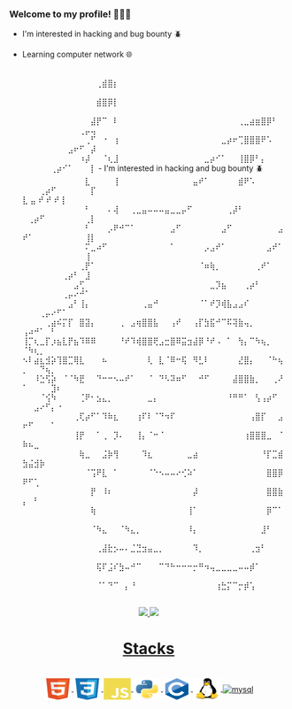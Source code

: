  <!-- Introdução--> 


### Welcome to my profile! 🍪🇧🇷 
- I'm interested in hacking and bug bounty 🪲
- Learning computer network 🌐
⠀⠀⠀⠀⠀⠀⠀⠀⠀⠀⠀⠀⠀⠀⠀⠀⠀⠀⠀⠀⠀⠀⠀⠀⠀⠀⠀⠀⠀⠀⠀⠀⠀⠀⠀⠀⠀⠀⠀⠀⠀⠀⠀⠀⠀⠀⠀⠀
⠀⠀⠀⠀⠀⠀⠀⠀⠀⠀⠀⠀⠀⢀⣾⣿⡆⠀⠀⠀⠀⠀⠀⠀⠀⠀⠀⠀⠀⠀⠀⠀⠀⠀⠀⠀⠀⠀⠀⠀⠀⠀⠀⠀⠀⠀⠀⠀⠀⠀⠀⠀⠀⠀⠀⠀⠀⠀⠀
⠀⠀⠀⠀⠀⠀⠀⠀⠀⠀⠀⠀⠀⣾⣿⡿⡇⠀⠀⠀⠀⠀⠀⠀⠀⠀⠀⠀⠀⠀⠀⠀⠀⠀⠀⠀⠀⠀⠀⠀⠀⠀⠀⠀⠀⠀⠀⠀⠀⠀⠀⠀⠀⠀⠀⠀⠀⠀⠀
⠀⠀⠀⠀⠀⠀⠀⠀⠀⠀⠀⠀⣼⡟⠉⠀⠇⠀⠀⠀⠀⠀⠀⠀⠀⠀⠀⠀⠀⠀⠀⠀⠀⠀⠀⠀⠀⠀⢀⣀⣴⣶⣿⡿⠃⠀⠀⠀⠀⠀⠀⠀⠀⠀⠀⠀⢀⡤⢤
⠀⠀⠀⠀⠀⠀⠀⠀⠀⠀⠀⢀⠋⠀⠐⠀⢰⠀⠀⠀⠀⠀⠀⠀⠀⠀⠀⠀⠀⠀⠀⠀⠀⠀⠀⣀⡴⠖⢉⣿⣿⣿⠟⠡⠀⠀⠀⠀⠀⠀⠀⠀⠀⠀⣠⠖⠋⠀⡼
⠀⠀⠀⠀⠀⠀⠀⠀⠀⠀⠰⡼⠀⠀⠈⢆⣸⠀⠀⠀⠀⠀⠀⠀⠀⠀⠀⠀⠀⠀⠀⠀⣀⡴⠊⠁⠀⠀⢸⣿⡿⠃⡄⠀⠀⠀⠀⠀⠀⠀⠀⢀⡴⠊⠁⠀⠀⠀⡇       - I'm interested in hacking and bug bounty 🪲
⠀⠀⠀⠀⠀⠀⠀⠀⠀⠀⠀⣇⠀⠀⠀⠀⢸⠀⠀⠀⠀⠀⠀⠀⠀⠀⠀⠀⠀⠀⣤⠞⠁⠀⠀⠀⠀⠀⣾⠟⠡⠀⠀⠀⠀⠀⠀⠀⠀⢀⡴⠋⠀⠀⠀⠀⠀⠀⡏                      
             ⣇      ⣤               ⠞         ⠞            ⠞          ⡇ 
⠀⠀⠀⠀⠀⠀⠀⠀⠀⠀⠀⠃⠀⠀⠀⠄⢼⠀⠀⢀⣀⣤⠤⠤⠤⣤⣀⣀⡤⠋⠀⠀⠀⠀⠀⠀⢀⡼⠃⠀⠀⠀⠀⠀⠀⠀⠀⢀⡴⠋⠀⠀⠀⠀⠀⠀⠀⢀⡇
⠀⠀⠀⠀⠀⠀⠀⠀⠀⠀⠀⠃⠀⠀⠀⡠⠟⠚⠉⠁⠀⠀⠀⠀⠀⠀⣠⠋⠀⠀⠀⠀⠀⠀⠀⣠⠋⠀⠀⠀⠀⠀⠀⠀⠀⣠⠞⠁⠀⠀⠀⠀⠀⠀⠀⠀⠀⢸⡇
⠀⠀⠀⠀⠀⠀⠀⠀⠀⠀⠀⠍⣀⠴⠋⠀⠀⠀⠀⠀⠀⠀⠀⠀⠀⠀⠁⠀⠀⠀⠀⠀⡠⣠⠞⠁⠀⠀⠀⠀⠀⠀⠀⣠⠞⠁⠀⠀⠀⠀⠀⠀⠀⠀⠀⠀⠀⢸⠀
⠀⠀⠀⠀⠀⠀⠀⠀⠀⠀⢀⡟⠁⠀⠀⠀⠀⠀⠀⠀⠀⠀⠀⠀⠀⠀⠀⠀⠀⠀⠀⠈⠶⢷⡀⠀⠀⠀⠀⠀⠀⢀⠞⠁⠀⠀⠀⠀⠀⠀⠀⠀⠀⢀⡴⠃⠀⣸⠀
⠀⠀⠀⠀⠀⠀⠀⠀⠀⣠⢋⠀⠀⠀⠀⠀⠀⠀⠀⠀⠀⠀⠀⠀⠀⠀⠀⠀⠀⠀⠀⠀⠀⣀⡹⣦⠀⠀⠀⢀⡴⠃⠀⠀⠀⠀⠀⠀⠀⠀⠀⠀⠀⢀⡤⠔⠚⠁⠀
⠀⠀⠀⠀⠀⠀⠀⠀⣠⠃⢸⡄⠀⠀⠀⠀⠀⠀⠀⠀⠀⢀⣤⠚⠀⠀⠀⠀⠀⠀⠀⠈⠁⠞⡹⢾⣧⣠⣠⠎⠀⠀⠀⠀⠀⠀⠀⠀⠀⢀⡤⠔⠋⠁⠀⠀⠀⠀⠀
⠀⠀⠀⠀⢀⣴⠮⡍⡏⠀⣿⣽⡄⠀⠀⠀⠀⢀⠀⣠⢶⣿⣿⣧⠀⠀⢠⠞⠀⠀⢠⡏⣳⣯⠚⠉⠯⢽⣷⢤⡀⠀⠀⠀⠀⠀⢠⠴⠚⠁⠀⠃⠀⠀⠀⠀⠀⠀⠀
⢸⡉⢆⣀⡏⡰⣦⣇⡟⣦⠹⠿⠿⠀⠀⠀⠀⠘⠞⠹⢾⣿⣿⢟⣠⣒⣿⠿⣭⣲⣼⡿⠘⠞⠠⠀⠁⠀⢳⡄⠉⠳⢦⡀⠀⠀⠈⠳⢆⡀⠀⠀⠀⠀⠀⠀⠀⠀⠀
⠢⠇⣴⣆⣺⡵⢹⣿⣉⢿⣇⠀⠀⠀⠦⠀⠀⠀⠀⠀⠀⠀⢇⠀⣇⠈⠿⠒⢯⠀⠻⣃⠇⠀⠀⠀⠀⠀⣜⣿⡄⠀⠀⠈⠓⢦⡀⠀⠀⠙⢦⡀⠀⠀⠀⠀⠀⠀⠀
⠀⠀⠸⣑⢫⡵⠀⠈⠈⠳⣟⠀⠀⠙⠒⠒⠢⠤⠞⠁⠀⠀⠈⠀⠙⠣⠽⠶⠋⠀⠀⠚⠋⠀⠀⠀⠀⣼⣿⣿⣷⡀⠀⠀⢀⠜⠁⠀⠀⠀⠀⣹⠆⠀⠀⠀⠀⠀⠀
⠀⠀⠀⠈⢪⠳⠀⠀⠀⠀⢈⠟⠂⣢⣄⡀⠀⠀⠀⠀⠀⠀⣀⡄⠀⠀⠀⠀⠀⠀⠀⠀⠀⠀⠀⠀⠘⠛⠛⠁⠀⢣⢠⡴⠋⠀⠀⠀⣠⠔⠋⡄⠐⠀⠀⠀⠀⠀⠀
⠀⠀⠀⠀⠀⠀⠀⠀⠀⢀⢏⡴⠋⠁⠹⠷⣆⠀⠀⠀⢰⠏⠇⠈⠙⠲⠏⠀⠀⠀⠀⠀⠀⠀⠀⠀⠀⠀⠀⠀⢠⣿⡏⠀⠀⣠⠖⠋⠀⠀⠀⠁⠀⠀⠀⠀⠀⠀⠀
⠀⠀⠀⠀⠀⠀⠀⠀⠀⢸⡟⠀⠀⠁⢀⠀⡹⠄⠀⠀⢸⡄⠈⠒⠈⠀⠀⠀⠀⠀⠀⠀⠀⠀⠀⠀⠀⠀⠀⢰⣿⣿⣿⣀⠀⠈⠷⠦⣀⠀⠀⠀⠀⠀⠀⠀⠀⠀⠀
⠀⠀⠀⠀⠀⠀⠀⠀⠀⠀⢷⣀⠀⠀⣨⡷⢻⠀⠀⠀⠀⠹⣆⠀⠀⠀⠀⠀⠀⣀⣴⠀⠀⠀⠀⠀⠀⠀⠀⠀⠀⠀⠘⡏⣉⣾⣳⣬⣺⡷⠀⠀⠀⠀⠀⠀⠀⠀⠀
⠀⠀⠀⠀⠀⠀⠀⠀⠀⠀⠀⠈⢩⠟⣇⠀⠁⠀⠀⠀⠀⠀⠈⠑⠢⠤⠤⠔⢊⠵⠁⠀⠀⠀⠀⠀⠀⠀⠀⠀⠀⠀⠀⣿⣿⡿⠟⠋⢁⠀⠀⠀⠀⠀⠀⠀⠀⠀⠀
⠀⠀⠀⠀⠀⠀⠀⠀⠀⠀⠀⠀⡟⠀⠸⠆⠀⠀⠀⠀⠀⠀⠀⠀⠀⠀⠀⠀⠀⠀⡼⠀⠀⠀⠀⠀⠀⠀⠀⠀⠀⠀⠀⣿⣿⣷⡄⠀⠃⠀⠀⠀⠀⠀⠀⠀⠀⠀⠀
⠀⠀⠀⠀⠀⠀⠀⠀⠀⠀⠀⠀⢷⠀⠀⠀⠀⠀⠀⠀⠀⠀⠀⠀⠀⠀⠀⠀⠀⢸⠁⠀⠀⠀⠀⠀⠀⠀⠀⠀⠀⠀⠀⡿⠉⠁⠀⠀⠀⠀⠀⠀⠀⠀⠀⠀⠀⠀⠀
⠀⠀⠀⠀⠀⠀⠀⠀⠀⠀⠀⠀⠈⠳⣄⠀⠀⠈⠳⣄⡀⠀⠀⠀⠀⠀⠀⠀⠀⠸⡄⠀⠀⠀⠀⠀⠀⠀⠀⠀⠀⠀⣸⠃⠀⠀⠀⠀⠀⠀⠀⠀⠀⠀⠀⠀⠀⠀⠀
⠀⠀⠀⠀⠀⠀⠀⠀⠀⠀⠀⠀⠀⢀⣼⣗⡢⠤⠄⣈⣙⣲⣤⣀⡀⠀⠀⠀⠀⠀⠹⡀⠀⠀⠀⠀⠀⠀⠀⠀⢀⣲⠃⠀⠀⠀⠀⠀⠀⠀⠀⠀⠀⠀⠀⠀⠀⠀⠀
⠀⠀⠀⠀⠀⠀⠀⠀⠀⠀⠀⠀⠀⢯⠏⣨⠎⣳⠤⠚⠉⠀⠀⠀⠉⠙⠓⠒⠒⠒⡒⠛⠲⢤⣀⣀⣀⣀⠤⠤⡾⠁⠀⠀⠀⠀⠀⠀⠀⠀⠀⠀⠀⠀⠀⠀⠀⠀⠀
⠀⠀⠀⠀⠀⠀⠀⠀⠀⠀⠀⠀⠀⠈⠁⠙⠉⠀⡄⠘⠀⠀⠀⠀⠀⠀⠀⠀⠀⠀⠀⠀⠀⠀⢰⣓⡍⠉⡒⡾⢡⠀⠀⠀⠀⠀⠀⠀⠀⠀⠀⠀⠀⠀⠀




  <!-- Logs de commits--> 

<div align="center">
  <a href="https://github.com/gitmurilo">
  <img height="180em" src="https://github-readme-stats.vercel.app/api?username=gitmurilo&show_icons=true&theme=blue-green&include_all_commits=true&count_private=true"/>
  <img height="180em" src="https://github-readme-stats.vercel.app/api/top-langs/?username=gitmurilo&layout=compact&langs_count=7&theme=blue-green"/>
</div>
  
  
  <!-- Tecnologias que utilizo--> 
 

<h1 align="center"> Stacks </h1>
<div style="display: inline_block" align="center"><br>
  <img align="center" alt="html" height="40" width="50" src="https://github.com/devicons/devicon/blob/master/icons/html5/html5-original.svg"/>
  <img align="center" alt="css" height="40" width="50" src="https://github.com/devicons/devicon/blob/master/icons/css3/css3-original.svg" />
  <img align="center" alt="javascript" height="40" width="50" src="https://github.com/devicons/devicon/blob/master/icons/javascript/javascript-plain.svg"/>
  <img align="center" alt="python" height="40" width="50" src="https://github.com/devicons/devicon/blob/master/icons/python/python-original.svg"/>
  <img align="center" alt="c" height="40" width="50" src="https://github.com/devicons/devicon/blob/master/icons/c/c-original.svg"/>
  <img align="center" alt="linux" height="40" width="50" src="https://github.com/devicons/devicon/blob/master/icons/linux/linux-original.svg" />
  <img align="center" alt="mysql" height="40" width="50" src="https://cdn.jsdelivr.net/gh/devicons/devicon/icons/mysql/mysql-plain.svg" />

  </div><br/>
